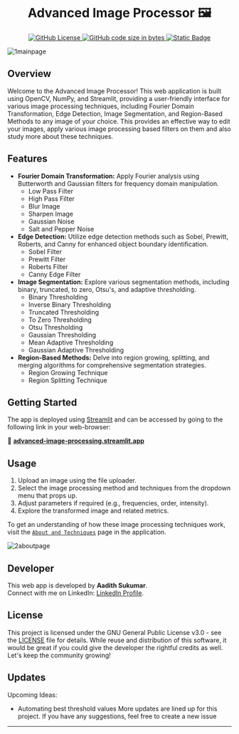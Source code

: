 <h1 align='center'> Advanced Image Processor 🖼️</h1>

<div align="center">

  <a href="https://github.com/aadi1011/Advanced-Image-Processor/blob/main/LICENSE">
    <img src="https://img.shields.io/github/license/aadi1011/Advanced-Image-Processor" alt="GitHub License">
  </a>
  
  <a href="https://github.com/aadi1011/Advanced-Image-Processor/tree/main">
    <img src="https://img.shields.io/github/languages/code-size/aadi1011/Advanced-Image-Processor" alt="GitHub code size in bytes">
  </a>
  
  <a href="https://advanced-image-processing.streamlit.app/">
    <img src="https://img.shields.io/badge/View_On_Streamlit-S?logo=streamlit&labelColor=gray&color=yellow&link=advanced-image-processing.streamlit.app" alt="Static Badge">
  </a>

</div>


![1mainpage](https://github.com/aadi1011/Advanced-Image-Processor/assets/62766172/1e461c8e-6090-47be-80a3-980b8ca5dfe4)

## Overview

Welcome to the Advanced Image Processor! This web application is built using OpenCV, NumPy, and Streamlit, providing a user-friendly interface for various image processing techniques, including Fourier Domain Transformation, Edge Detection, Image Segmentation, and Region-Based Methods to any image of your choice. This provides an effective way to edit your images, apply various image processing based filters on them and also study more about these techniques.

## Features

- **Fourier Domain Transformation:** Apply Fourier analysis using Butterworth and Gaussian filters for frequency domain manipulation.
  - Low Pass Filter
  - High Pass Filter
  - Blur Image
  - Sharpen Image
  - Gaussian Noise
  - Salt and Pepper Noise 
- **Edge Detection:** Utilize edge detection methods such as Sobel, Prewitt, Roberts, and Canny for enhanced object boundary identification.
  - Sobel Filter
  - Prewitt Filter
  - Roberts Filter
  - Canny Edge Filter
- **Image Segmentation:** Explore various segmentation methods, including binary, truncated, to zero, Otsu's, and adaptive thresholding.
  - Binary Thresholding
  - Inverse Binary Thresholding
  - Truncated Thresholding
  - To Zero Thresholding
  - Otsu Thresholding
  - Gaussian Thresholding
  - Mean Adaptive Thresholding
  - Gaussian Adaptive Thresholding
- **Region-Based Methods:** Delve into region growing, splitting, and merging algorithms for comprehensive segmentation strategies.
  - Region Growing Technique
  - Region Splitting Technique 

## Getting Started

The app is deployed using [Streamlit](https://www.streamlit.io/) and can be accessed by going to the following link in your web-browser:

🔗 **[advanced-image-processing.streamlit.app](https://advanced-image-processing.streamlit.app/)**

## Usage

1. Upload an image using the file uploader.
2. Select the image processing method and techniques from the dropdown menu that props up.
3. Adjust parameters if required (e.g., frequencies, order, intensity).
4. Explore the transformed image and related metrics.

To get an understanding of how these image processing techniques work, visit the [`About and Techniques`](https://advanced-image-processing.streamlit.app/About_and_Techniques) page in the application.

![2aboutpage](https://github.com/aadi1011/Advanced-Image-Processor/assets/62766172/8e81337c-37bc-4f4b-ae57-877f68f353bd)


## Developer

This web app is developed by **Aadith Sukumar**. <br>
Connect with me on LinkedIn: [LinkedIn Profile](https://www.linkedin.com/in/aadith-sukumar).

## License

This project is licensed under the GNU General Public License v3.0 - see the [LICENSE](LICENSE) file for details. While reuse and distribution of this software, it would be great if you could give the developer the rightful credits as well. Let's keep the community growing!

## Updates

Upcoming Ideas:
  - Automating best threshold values
More updates are lined up for this project. If you have any suggestions, feel free to create a new issue

---

